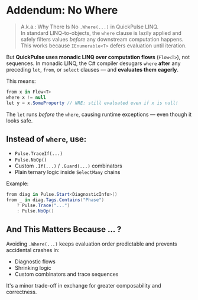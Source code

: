 # Addendum: No Where
> A.k.a.: Why There Is No `.Where(...)` in QuickPulse LINQ.  
In standard LINQ-to-objects, the `where` clause is lazily applied and safely filters values *before* any downstream computation happens. This works because `IEnumerable<T>` defers evaluation until iteration.

But **QuickPulse uses monadic LINQ over computation flows** (`Flow<T>`), not sequences. In monadic LINQ, the C# compiler desugars `where` **after** any preceding `let`, `from`, or `select` clauses — and **evaluates them eagerly**.

This means:

```csharp
from x in Flow<T>
where x != null
let y = x.SomeProperty // NRE: still evaluated even if x is null!
```

The `let` runs *before* the `where`, causing runtime exceptions — even though it looks safe.
  
## Instead of `where`, use:

* `Pulse.TraceIf(...)`
* `Pulse.NoOp()`
* Custom `.If(...)` / `.Guard(...)` combinators
* Plain ternary logic inside `SelectMany` chains

Example:

```csharp
from diag in Pulse.Start<DiagnosticInfo>()
from _ in diag.Tags.Contains("Phase")
    ? Pulse.Trace("...")
    : Pulse.NoOp()
```
  
## And This Matters Because ... ?

Avoiding `.Where(...)` keeps evaluation order predictable and prevents accidental crashes in:

* Diagnostic flows
* Shrinking logic
* Custom combinators and trace sequences

It's a minor trade-off in exchange for greater composability and correctness.
  
